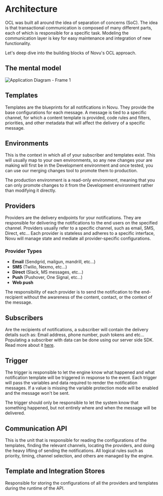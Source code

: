 # Architecture

OCL was built all around the idea of separation of concerns (SoC). The idea is that transactional communication is composed of many different parts, each of which is responsible for a specific task. Modeling the communication layer is key for easy maintenance and integration of new functionality.

Let's deep dive into the building blocks of Novu's OCL approach.

## The mental model

![Application Diagram - Frame 1](https://user-images.githubusercontent.com/8872447/168135722-2643eac4-8fcd-4de6-909b-02118faa1dc8.jpeg)

## Templates

Templates are the blueprints for all notifications in Novu. They provide the base configurations for each message. A message is tied to a specific channel, for which a content template is provided, code rules and filters, priorities, and other metadata that will affect the delivery of a specific message.

## Environments

This is the context in which all of your subscriber and templates exist. This will usually map to your own environments, so any new changes your are making will first be in the Development environment and once tested, you can use our merging changes tool to promote them to production.

The production environment is a read-only environment, meaning that you can only promote changes to it from the Development environment rather than modifying it directly.

## Providers

Providers are the delivery endpoints for your notifications. They are responsible for delivering the notifications to the end users on the specified channel. Providers usually refer to a specific channel, such as email, SMS, Direct, etc... Each provider is stateless and adheres to a specific interface, Novu will manage state and mediate all provider-specific configurations.

### Provider Types

- **Email** (Sendgrid, mailgun, mandrill, etc...)
- **SMS** (Twilio, Nexmo, etc...)
- **Direct** (Slack, MS messages, etc...)
- **Push** (Pushover, One Signal, etc...)
- **Web push**

The responsibility of each provider is to send the notification to the end-recipient without the awareness of the content, contact, or the context of the message.

## Subscribers

Are the recipients of notifications, a subscriber will contain the delivery details such as: Email address, phone number, push tokens and etc...
Populating a subscriber with data can be done using our server side SDK. Read more about it [here](/docs/platform/subscribers).

## Trigger

The trigger is responsible to let the engine know what happened and what notification template will be triggered in response to the event. Each trigger will pass the variables and data required to render the notification messages. If a value is missing the variable protection mode will be enabled and the message won't be sent.

The trigger should only be responsible to let the system know that something happened, but not entirely where and when the message will be delivered.

## Communication API

This is the unit that is responsible for reading the configurations of the templates, finding the relevant channels, locating the providers, and doing the heavy lifting of sending the notifications. All logical rules such as priority, timing, channel selection, and others are managed by the engine.

## Template and Integration Stores

Responsible for storing the configurations of all the providers and templates during the runtime of the API.
